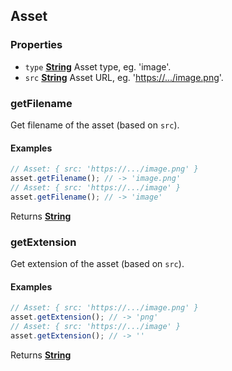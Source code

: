 <!-- Generated by documentation.js. Update this documentation by updating the source code. -->

## Asset



### Properties

*   `type` **[String][1]** Asset type, eg. 'image'.
*   `src` **[String][1]** Asset URL, eg. '[https://.../image.png][2]'.

### getFilename

Get filename of the asset (based on `src`).

#### Examples

```javascript
// Asset: { src: 'https://.../image.png' }
asset.getFilename(); // -> 'image.png'
// Asset: { src: 'https://.../image' }
asset.getFilename(); // -> 'image'
```

Returns **[String][1]** 

### getExtension

Get extension of the asset (based on `src`).

#### Examples

```javascript
// Asset: { src: 'https://.../image.png' }
asset.getExtension(); // -> 'png'
// Asset: { src: 'https://.../image' }
asset.getExtension(); // -> ''
```

Returns **[String][1]** 

[1]: https://developer.mozilla.org/docs/Web/JavaScript/Reference/Global_Objects/String

[2]: https://.../image.png

